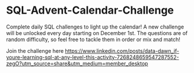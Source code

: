 # SQL-Advent-Calendar-Challenge
Complete daily SQL challenges to light up the calendar!
A new challenge will be unlocked every day starting on December 1st.
The questions are of random difficulty, so feel free to tackle them in order or mix and match!

Join the challenge here https://www.linkedin.com/posts/data-dawn_if-youre-learning-sql-at-any-level-this-activity-7268248659547287552-zegO?utm_source=share&utm_medium=member_desktop
